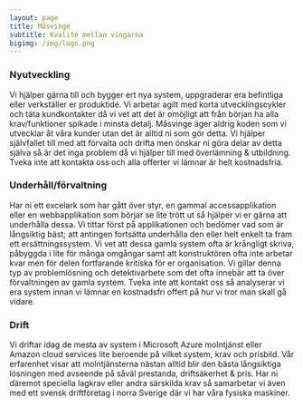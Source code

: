 ```yaml
---
layout: page
title: Måsvinge
subtitle: Kvalité mellan vingarna
bigimg: /img/logo.png
---
```

### Nyutveckling
Vi hjälper gärna till och bygger ert nya system, uppgraderar era befintliga eller verkställer er produktidé. Vi arbetar agilt med korta utvecklingscykler och täta kundkontakter då vi vet att det är omöjligt att från början ha alla krav/funktioner spikade i minsta detalj.
Måsvinge äger aldrig koden som vi utvecklar åt våra kunder utan det är alltid ni som gör detta. Vi hjälper självfallet till med att förvalta och drifta men önskar ni göra delar av detta själva så är det inga problem då vi hjälper till med överlämning & utbildning. Tveka inte att kontakta oss och alla offerter vi lämnar är helt kostnadsfria.
 
### Underhåll/förvaltning
Har ni ett excelark som har gått över styr, en gammal accessapplikation eller en webbapplikation som börjar se lite trött ut så hjälper vi er gärna att underhålla dessa. Vi tittar först på applikationen och bedömer vad som är långsiktig bäst; att antingen fortsätta underhålla den eller helt enkelt ta fram ett ersättningssystem. Vi vet att dessa gamla system ofta är krångligt skriva, påbyggda i lite för många omgångar samt att konstruktören ofta inte arbetar kvar men för delen fortfarande kritiska för er organisation. Vi gillar denna typ av problemlösning och detektivarbete som det ofta innebär att ta över förvaltningen av gamla system. Tveka inte att kontakt oss så analyserar vi era system innan vi lämnar en kostnadsfri offert på hur vi tror man skall gå vidare.

### Drift
Vi driftar idag de mesta av system i Microsoft Azure molntjänst eller Amazon cloud services lite beroende på vilket system, krav och prisbild. Vår erfarenhet visar att molntjänsterna nästan alltid blir den bästa långsiktiga lösningen med avseende på såväl prestanda, driftsäkerhet & pris. 
Har ni däremot speciella lagkrav eller andra särskilda krav så samarbetar vi även med ett svensk driftföretag i norra Sverige där vi har våra fysiska maskiner.

